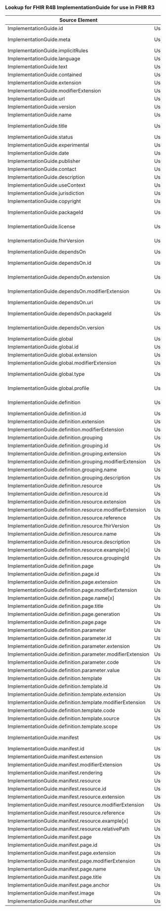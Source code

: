 ### Lookup for FHIR R4B ImplementationGuide for use in FHIR R3

| Source Element | Usage | Target |
| -------------- | ----- | ------ |
| ImplementationGuide.id | UseElementSameName | ImplementationGuide.id |
| ImplementationGuide.meta | UseExtension | http://hl7.org/fhir/4.3/StructureDefinition/extension-ImplementationGuide.meta |
| ImplementationGuide.implicitRules | UseElementSameName | ImplementationGuide.implicitRules |
| ImplementationGuide.language | UseElementSameName | ImplementationGuide.language |
| ImplementationGuide.text | UseElementSameName | ImplementationGuide.text |
| ImplementationGuide.contained | UseElementSameName | ImplementationGuide.contained |
| ImplementationGuide.extension | UseElementSameName | ImplementationGuide.extension |
| ImplementationGuide.modifierExtension | UseElementSameName | ImplementationGuide.modifierExtension |
| ImplementationGuide.url | UseElementSameName | ImplementationGuide.url |
| ImplementationGuide.version | UseElementSameName | ImplementationGuide.version |
| ImplementationGuide.name | UseElementSameName | ImplementationGuide.name |
| ImplementationGuide.title | UseExtension | http://hl7.org/fhir/4.3/StructureDefinition/extension-ImplementationGuide.title |
| ImplementationGuide.status | UseElementSameName | ImplementationGuide.status |
| ImplementationGuide.experimental | UseElementSameName | ImplementationGuide.experimental |
| ImplementationGuide.date | UseElementSameName | ImplementationGuide.date |
| ImplementationGuide.publisher | UseElementSameName | ImplementationGuide.publisher |
| ImplementationGuide.contact | UseElementSameName | ImplementationGuide.contact |
| ImplementationGuide.description | UseElementSameName | ImplementationGuide.description |
| ImplementationGuide.useContext | UseElementSameName | ImplementationGuide.useContext |
| ImplementationGuide.jurisdiction | UseElementSameName | ImplementationGuide.jurisdiction |
| ImplementationGuide.copyright | UseElementSameName | ImplementationGuide.copyright |
| ImplementationGuide.packageId | UseExtension | http://hl7.org/fhir/4.3/StructureDefinition/extension-ImplementationGuide.packageId |
| ImplementationGuide.license | UseExtension | http://hl7.org/fhir/4.3/StructureDefinition/extension-ImplementationGuide.license |
| ImplementationGuide.fhirVersion | UseExtension | http://hl7.org/fhir/4.3/StructureDefinition/extension-ImplementationGuide.fhirVersion |
| ImplementationGuide.dependsOn | UseElementRenamed | ImplementationGuide.dependency |
| ImplementationGuide.dependsOn.id | UseExtension | http://hl7.org/fhir/4.3/StructureDefinition/extension-ImplementationGuide.dependsOn.id |
| ImplementationGuide.dependsOn.extension | UseExtension | http://hl7.org/fhir/4.3/StructureDefinition/extension-ImplementationGuide.dependsOn.extension |
| ImplementationGuide.dependsOn.modifierExtension | UseExtension | http://hl7.org/fhir/4.3/StructureDefinition/extension-ImplementationGuide.dependsOn.modifierExtension |
| ImplementationGuide.dependsOn.uri | UseElementRenamed | ImplementationGuide.dependency.uri |
| ImplementationGuide.dependsOn.packageId | UseExtension | http://hl7.org/fhir/4.3/StructureDefinition/extension-ImplementationGuide.dependsOn.packageId |
| ImplementationGuide.dependsOn.version | UseExtension | http://hl7.org/fhir/4.3/StructureDefinition/extension-ImplementationGuide.dependsOn.version |
| ImplementationGuide.global | UseElementSameName | ImplementationGuide.global |
| ImplementationGuide.global.id | UseElementSameName | ImplementationGuide.global.id |
| ImplementationGuide.global.extension | UseElementSameName | ImplementationGuide.global.extension |
| ImplementationGuide.global.modifierExtension | UseElementSameName | ImplementationGuide.global.modifierExtension |
| ImplementationGuide.global.type | UseExtension | http://hl7.org/fhir/4.3/StructureDefinition/extension-ImplementationGuide.global.type |
| ImplementationGuide.global.profile | UseExtension | http://hl7.org/fhir/4.3/StructureDefinition/extension-ImplementationGuide.global.profile |
| ImplementationGuide.definition | UseExtension | http://hl7.org/fhir/4.3/StructureDefinition/extension-ImplementationGuide.definition |
| ImplementationGuide.definition.id | UseExtensionFromAncestor | - |
| ImplementationGuide.definition.extension | UseExtensionFromAncestor | - |
| ImplementationGuide.definition.modifierExtension | UseExtensionFromAncestor | - |
| ImplementationGuide.definition.grouping | UseExtensionFromAncestor | - |
| ImplementationGuide.definition.grouping.id | UseExtensionFromAncestor | - |
| ImplementationGuide.definition.grouping.extension | UseExtensionFromAncestor | - |
| ImplementationGuide.definition.grouping.modifierExtension | UseExtensionFromAncestor | - |
| ImplementationGuide.definition.grouping.name | UseExtensionFromAncestor | - |
| ImplementationGuide.definition.grouping.description | UseExtensionFromAncestor | - |
| ImplementationGuide.definition.resource | UseExtensionFromAncestor | - |
| ImplementationGuide.definition.resource.id | UseExtensionFromAncestor | - |
| ImplementationGuide.definition.resource.extension | UseExtensionFromAncestor | - |
| ImplementationGuide.definition.resource.modifierExtension | UseExtensionFromAncestor | - |
| ImplementationGuide.definition.resource.reference | UseExtensionFromAncestor | - |
| ImplementationGuide.definition.resource.fhirVersion | UseExtensionFromAncestor | - |
| ImplementationGuide.definition.resource.name | UseExtensionFromAncestor | - |
| ImplementationGuide.definition.resource.description | UseExtensionFromAncestor | - |
| ImplementationGuide.definition.resource.example[x] | UseExtensionFromAncestor | - |
| ImplementationGuide.definition.resource.groupingId | UseExtensionFromAncestor | - |
| ImplementationGuide.definition.page | UseExtensionFromAncestor | - |
| ImplementationGuide.definition.page.id | UseExtensionFromAncestor | - |
| ImplementationGuide.definition.page.extension | UseExtensionFromAncestor | - |
| ImplementationGuide.definition.page.modifierExtension | UseExtensionFromAncestor | - |
| ImplementationGuide.definition.page.name[x] | UseExtensionFromAncestor | - |
| ImplementationGuide.definition.page.title | UseExtensionFromAncestor | - |
| ImplementationGuide.definition.page.generation | UseExtensionFromAncestor | - |
| ImplementationGuide.definition.page.page | UseExtensionFromAncestor | - |
| ImplementationGuide.definition.parameter | UseExtensionFromAncestor | - |
| ImplementationGuide.definition.parameter.id | UseExtensionFromAncestor | - |
| ImplementationGuide.definition.parameter.extension | UseExtensionFromAncestor | - |
| ImplementationGuide.definition.parameter.modifierExtension | UseExtensionFromAncestor | - |
| ImplementationGuide.definition.parameter.code | UseExtensionFromAncestor | - |
| ImplementationGuide.definition.parameter.value | UseExtensionFromAncestor | - |
| ImplementationGuide.definition.template | UseExtensionFromAncestor | - |
| ImplementationGuide.definition.template.id | UseExtensionFromAncestor | - |
| ImplementationGuide.definition.template.extension | UseExtensionFromAncestor | - |
| ImplementationGuide.definition.template.modifierExtension | UseExtensionFromAncestor | - |
| ImplementationGuide.definition.template.code | UseExtensionFromAncestor | - |
| ImplementationGuide.definition.template.source | UseExtensionFromAncestor | - |
| ImplementationGuide.definition.template.scope | UseExtensionFromAncestor | - |
| ImplementationGuide.manifest | UseExtension | http://hl7.org/fhir/4.3/StructureDefinition/extension-ImplementationGuide.manifest |
| ImplementationGuide.manifest.id | UseExtensionFromAncestor | - |
| ImplementationGuide.manifest.extension | UseExtensionFromAncestor | - |
| ImplementationGuide.manifest.modifierExtension | UseExtensionFromAncestor | - |
| ImplementationGuide.manifest.rendering | UseExtensionFromAncestor | - |
| ImplementationGuide.manifest.resource | UseExtensionFromAncestor | - |
| ImplementationGuide.manifest.resource.id | UseExtensionFromAncestor | - |
| ImplementationGuide.manifest.resource.extension | UseExtensionFromAncestor | - |
| ImplementationGuide.manifest.resource.modifierExtension | UseExtensionFromAncestor | - |
| ImplementationGuide.manifest.resource.reference | UseExtensionFromAncestor | - |
| ImplementationGuide.manifest.resource.example[x] | UseExtensionFromAncestor | - |
| ImplementationGuide.manifest.resource.relativePath | UseExtensionFromAncestor | - |
| ImplementationGuide.manifest.page | UseExtensionFromAncestor | - |
| ImplementationGuide.manifest.page.id | UseExtensionFromAncestor | - |
| ImplementationGuide.manifest.page.extension | UseExtensionFromAncestor | - |
| ImplementationGuide.manifest.page.modifierExtension | UseExtensionFromAncestor | - |
| ImplementationGuide.manifest.page.name | UseExtensionFromAncestor | - |
| ImplementationGuide.manifest.page.title | UseExtensionFromAncestor | - |
| ImplementationGuide.manifest.page.anchor | UseExtensionFromAncestor | - |
| ImplementationGuide.manifest.image | UseExtensionFromAncestor | - |
| ImplementationGuide.manifest.other | UseExtensionFromAncestor | - |
